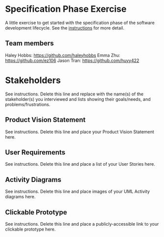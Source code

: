 # Specification Phase Exercise

A little exercise to get started with the specification phase of the software development lifecycle. See the [instructions](instructions.md) for more detail.

## Team members

Haley Hobbs: https://github.com/haleyhobbs
Emma Zhu: https://github.com/ez106
Jason Tran: https://github.com/huyy422

# Stakeholders

See instructions. Delete this line and replace with the name(s) of the stakeholder(s) you interviewed and lists showing their goals/needs, and problems/frustrations.

## Product Vision Statement

See instructions. Delete this line and place your Product Vision Statement here.

## User Requirements

See instructions. Delete this line and place a list of your User Stories here.

## Activity Diagrams

See instructions. Delete this line and place images of your UML Activity diagrams here.

## Clickable Prototype

See instructions. Delete this line and place a publicly-accessible link to your clickable prototype here.
